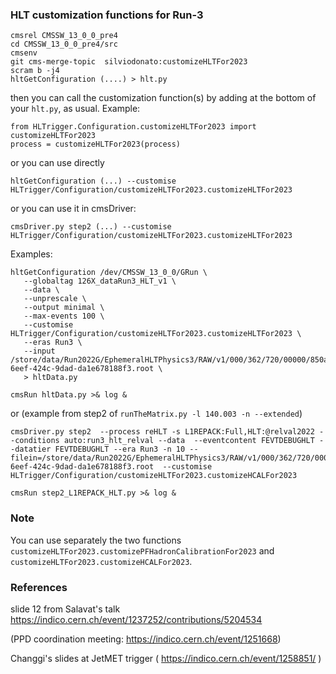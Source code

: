 ### HLT customization functions for Run-3

```
cmsrel CMSSW_13_0_0_pre4
cd CMSSW_13_0_0_pre4/src
cmsenv
git cms-merge-topic  silviodonato:customizeHLTFor2023
scram b -j4
hltGetConfiguration (....) > hlt.py 
```

then you can call the customization function(s) by adding at the bottom of your `hlt.py`, as usual. Example:

```
from HLTrigger.Configuration.customizeHLTFor2023 import customizeHLTFor2023
process = customizeHLTFor2023(process)
```

or you can use directly
```
hltGetConfiguration (...) --customise HLTrigger/Configuration/customizeHLTFor2023.customizeHLTFor2023
```

or you can use it in cmsDriver:
```
cmsDriver.py step2 (...) --customise HLTrigger/Configuration/customizeHLTFor2023.customizeHLTFor2023
```

Examples:
```
hltGetConfiguration /dev/CMSSW_13_0_0/GRun \
   --globaltag 126X_dataRun3_HLT_v1 \
   --data \
   --unprescale \
   --output minimal \
   --max-events 100 \
   --customise HLTrigger/Configuration/customizeHLTFor2023.customizeHLTFor2023 \
   --eras Run3 \
   --input /store/data/Run2022G/EphemeralHLTPhysics3/RAW/v1/000/362/720/00000/850a6b3c-6eef-424c-9dad-da1e678188f3.root \
   > hltData.py
   
cmsRun hltData.py >& log &
```

or (example from step2 of `runTheMatrix.py -l 140.003 -n --extended`)

```
cmsDriver.py step2  --process reHLT -s L1REPACK:Full,HLT:@relval2022 --conditions auto:run3_hlt_relval --data  --eventcontent FEVTDEBUGHLT --datatier FEVTDEBUGHLT --era Run3 -n 10 --filein=/store/data/Run2022G/EphemeralHLTPhysics3/RAW/v1/000/362/720/00000/850a6b3c-6eef-424c-9dad-da1e678188f3.root  --customise HLTrigger/Configuration/customizeHLTFor2023.customizeHCALFor2023

cmsRun step2_L1REPACK_HLT.py >& log &
```

### Note

You can use separately the two functions `customizeHLTFor2023.customizePFHadronCalibrationFor2023` and `customizeHLTFor2023.customizeHCALFor2023`.

### References

slide 12 from Salavat's talk https://indico.cern.ch/event/1237252/contributions/5204534 

(PPD coordination meeting: https://indico.cern.ch/event/1251668)

Changgi's slides at JetMET trigger ( https://indico.cern.ch/event/1258851/ )
